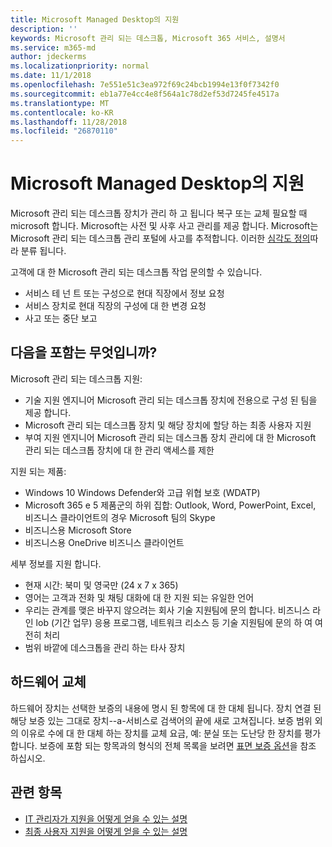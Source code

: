 ```yaml
---
title: Microsoft Managed Desktop의 지원
description: ''
keywords: Microsoft 관리 되는 데스크톱, Microsoft 365 서비스, 설명서
ms.service: m365-md
author: jdeckerms
ms.localizationpriority: normal
ms.date: 11/1/2018
ms.openlocfilehash: 7e551e51c3ea972f69c24bcb1994e13f0f7342f0
ms.sourcegitcommit: eb1a77e4cc4e8f564a1c78d2ef53d7245fe4517a
ms.translationtype: MT
ms.contentlocale: ko-KR
ms.lasthandoff: 11/28/2018
ms.locfileid: "26870110"
---
```

# <a name="support-for-microsoft-managed-desktop"></a>Microsoft Managed Desktop의 지원

Microsoft 관리 되는 데스크톱 장치가 관리 하 고 됩니다 복구 또는 교체 필요할 때 microsoft 합니다. Microsoft는 사전 및 사후 사고 관리를 제공 합니다. Microsoft는 Microsoft 관리 되는 데스크톱 관리 포털에 사고를 추적합니다. 이러한 [심각도 정의](#severity-definitions)따라 분류 됩니다. 

고객에 대 한 Microsoft 관리 되는 데스크톱 작업 문의할 수 있습니다.
- 서비스 테 넌 트 또는 구성으로 현대 직장에서 정보 요청
- 서비스 장치로 현대 직장의 구성에 대 한 변경 요청
- 사고 또는 중단 보고

## <a name="whats-included"></a>다음을 포함는 무엇입니까?

Microsoft 관리 되는 데스크톱 지원:

- 기술 지원 엔지니어 Microsoft 관리 되는 데스크톱 장치에 전용으로 구성 된 팀을 제공 합니다.
- Microsoft 관리 되는 데스크톱 장치 및 해당 장치에 할당 하는 최종 사용자 지원
- 부여 지원 엔지니어 Microsoft 관리 되는 데스크톱 장치 관리에 대 한 Microsoft 관리 되는 데스크톱 장치에 대 한 관리 액세스를 제한 

지원 되는 제품:

- Windows 10 Windows Defender와 고급 위협 보호 (WDATP) 
- Microsoft 365 e 5 제품군의 하위 집합: Outlook, Word, PowerPoint, Excel, 비즈니스 클라이언트의 경우 Microsoft 팀의 Skype 
- 비즈니스용 Microsoft Store 
- 비즈니스용 OneDrive 비즈니스 클라이언트 

세부 정보를 지원 합니다.

- 현재 시간: 북미 및 영국만 (24 x 7 x 365) 
- 영어는 고객과 전화 및 채팅 대화에 대 한 지원 되는 유일한 언어 
- 우리는 관계를 맺은 바꾸지 않으려는 회사 기술 지원팀에 문의 합니다. 비즈니스 라인 lob (기간 업무) 응용 프로그램, 네트워크 리소스 등 기술 지원팀에 문의 하 여 여전히 처리 
- 범위 바깥에 데스크톱을 관리 하는 타사 장치 

## <a name="hardware-replacement"></a>하드웨어 교체

하드웨어 장치는 선택한 보증의 내용에 명시 된 항목에 대 한 대체 됩니다. 장치 연결 된 해당 보증 있는 그대로 장치--a-서비스로 검색어의 끝에 새로 고쳐집니다. 보증 범위 외의 이유로 수에 대 한 대체 하는 장치를 교체 요금, 예: 분실 또는 도난당 한 장치를 평가 합니다. 보증에 포함 되는 항목과의 형식의 전체 목록을 보려면 [표면 보증 옵션](https://support.microsoft.com/help/4036296/surface-surface-standard-warranty)을 참조 하십시오.


## <a name="related-topics"></a>관련 항목

- [IT 관리자가 지원을 어떻게 얻을 수 있는 설명](../working-with-managed-desktop/admin-support.md)
- [최종 사용자 지원을 어떻게 얻을 수 있는 설명](../working-with-managed-desktop/end-user-support.md)